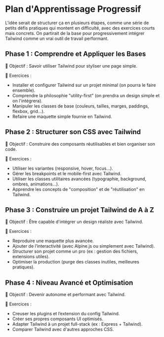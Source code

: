 # Plan d'Apprentissage Progressif

L'idée serait de structurer ça en plusieurs étapes, comme une série de petits défis pratiques qui montent en difficulté, avec des exercices courts mais concrets. On partirait de la base pour progressivement intégrer Tailwind comme un vrai outil de travail performant.

## Phase 1 : Comprendre et Appliquer les Bases

🏁 Objectif : Savoir utiliser Tailwind pour styliser une page simple.

📌 Exercices :
- Installer et configurer Tailwind sur un projet minimal (on pourra le faire ensemble).
- Comprendre la philosophie "utility-first" (on prendra un design simple et on l'intégrera).
- Manipuler les classes de base (couleurs, tailles, marges, paddings, flexbox, grid…).
- Refaire une maquette simple fournie en Tailwind.

## Phase 2 : Structurer son CSS avec Tailwind

🏁 Objectif : Construire des composants réutilisables et bien organiser son code.

📌 Exercices :
- Utiliser les variantes (responsive, hover, focus…).
- Gérer les breakpoints et le mobile-first avec Tailwind.
- Utiliser les classes utilitaires avancées (typographie, background, ombres, animations…).
- Apprendre les concepts de "composition" et de "réutilisation" en Tailwind.

## Phase 3 : Construire un projet Tailwind de A à Z

🏁 Objectif : Être capable d'intégrer un design réaliste avec Tailwind.

📌 Exercices :
- Reproduire une maquette plus avancée.
- Ajouter de l’interactivité (avec Alpine.js ou simplement avec Tailwind).
- Structurer son projet comme un pro (ex : gestion des fichiers, extensions utiles).
- Optimiser la production (purge des classes inutiles, meilleures pratiques).

## Phase 4 : Niveau Avancé et Optimisation

🏁 Objectif : Devenir autonome et performant avec Tailwind.

📌 Exercices :
- Creuser les plugins et l’extension du config Tailwind.
- Créer ses propres composants UI optimisés.
- Adapter Tailwind à un projet full-stack (ex : Express + Tailwind).
- Comparer Tailwind avec d'autres approches CSS.

